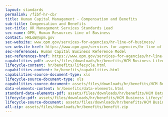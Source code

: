 ```yaml
---
layout: standards
permalink: /fibf-hr-cb/
title: Human Capital Management - Compensation and Benefits
sub-title: Compensation and Benefits
sec-title: HR Management Services Standards Lead
sec-name: OPM, Human Resources Line of Business
contact: HRLoB@opm.gov
sec-website: www.opm.gov/services-for-agencies/hr-line-of-business/
sec-website-href: https://www.opm.gov/services-for-agencies/hr-line-of-business/
sec-references: Human Capital Business Reference Model
sec-references-href: https://www.opm.gov/services-for-agencies/hr-line-of-business/hc-business-reference-model/
capabilities-pdf: assets/files/downloads/hr/benefits/HCM Business Lifecycle and Capabilities_A5 (Compensation and Benefits).xlsx
lifecycle-content: hr/benefits/lifecycle.html
capabilities-content: hr/benefits/capabilities.html
capabilities-source-document-type: xls
lifecycle-source-document-type: xls
capabilities-source-document: assets/files/downloads/hr/benefits/HCM Business Lifecycle and Capabilities_A5 (Compensation and Benefits).xlsx
data-elements-content: hr/benefits/data-elements.html
standard-data-elements-pdf: assets/files/downloads/hr/benefits/HCM Data Standards_A5 (Compensation and Benefits).xlsx
lifecycle-pdf: assets/files/downloads/hr/benefits/HCM Business Lifecycle and Capabilities_A5 (Compensation and Benefits).xlsx
lifecycle-source-document: assets/files/downloads/hr/benefits/HCM Business Lifecycle and Capabilities_A5 (Compensation and Benefits).xlsx
all-zip: assets/files/downloads/hr/benefits/benefit.zip
---
```

